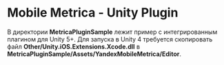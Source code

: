 Mobile Metrica - Unity Plugin
==========================

В директории **MetricaPluginSample** лежит пример с интегрированным плагином для Unity 5+.
Для запуска в Unity 4 требуется скопировать файл **Other/Unity.iOS.Extensions.Xcode.dll** в **MetricaPluginSample/Assets/YandexMobileMetrica/Editor**.
